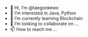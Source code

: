 - 👋 Hi, I’m @taegonkewo
- 👀 I’m interested in Java, Python
- 🌱 I’m currently learning Blockchain
- 💞️ I’m looking to collaborate on ...
- 📫 How to reach me ...

<!---
taegonkewo/taegonkewo is a ✨ special ✨ repository because its `README.md` (this file) appears on your GitHub profile.
You can click the Preview link to take a look at your changes.
--->
